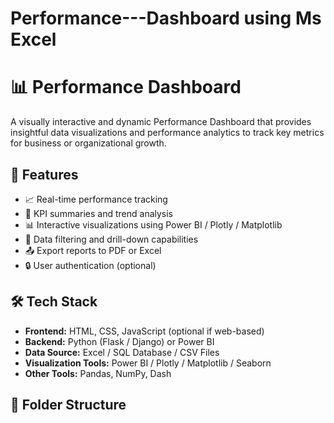 # Performance---Dashboard using Ms Excel
# 📊 Performance Dashboard

A visually interactive and dynamic Performance Dashboard that provides insightful data visualizations and performance analytics to track key metrics for business or organizational growth.

## 🚀 Features

- 📈 Real-time performance tracking
- 🧠 KPI summaries and trend analysis
- 📊 Interactive visualizations using Power BI / Plotly / Matplotlib
- 📂 Data filtering and drill-down capabilities
- 📤 Export reports to PDF or Excel
- 🔒 User authentication (optional)

## 🛠️ Tech Stack

- **Frontend:** HTML, CSS, JavaScript (optional if web-based)
- **Backend:** Python (Flask / Django) or Power BI
- **Data Source:** Excel / SQL Database / CSV Files
- **Visualization Tools:** Power BI / Plotly / Matplotlib / Seaborn
- **Other Tools:** Pandas, NumPy, Dash

## 📁 Folder Structure



